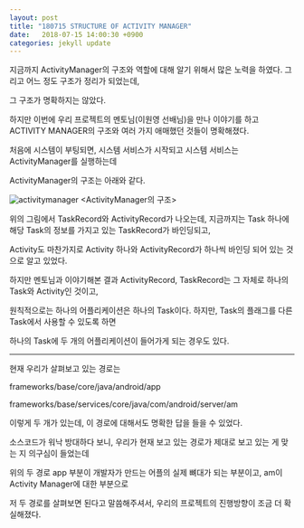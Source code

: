 ```yaml
---
layout: post
title: "180715 STRUCTURE OF ACTIVITY MANAGER"
date:   2018-07-15 14:00:30 +0900
categories: jekyll update
---
```


지금까지 ActivityManager의 구조와 역할에 대해 알기 위해서 많은 노력을 하였다. 그리고 어느 정도 구조가 정리가 되었는데,

그 구조가 명확하지는 않았다.

하지만 이번에 우리 프로젝트의 멘토님(이원영 선배님)을 만나 이야기를 하고 ACTIVITY MANAGER의 구조와 여러 가지 애매했던 것들이 명확해졌다.

처음에 시스템이 부팅되면, 시스템 서비스가 시작되고 시스템 서비스는 ActivityManager를 실행하는데

ActivityManager의 구조는 아래와 같다.

![activitymanager](https://user-images.githubusercontent.com/28890428/42816029-4df84bbe-8a04-11e8-8c7b-abaea4390f38.PNG)
<ActivityManager의 구조>

위의 그림에서 TaskRecord와 ActivityRecord가 나오는데, 지금까지는 Task 하나에 해당 Task의 정보를 가지고 있는 TaskRecord가 바인딩되고,

Activity도 마찬가지로 Activity 하나와 ActivityRecord가 하나씩 바인딩 되어 있는 것으로 알고 있었다.

하지만 멘토님과 이야기해본 결과 ActivityRecord, TaskRecord는 그 자체로 하나의 Task와 Activity인 것이고,

원칙적으로는 하나의 어플리케이션은 하나의 Task이다. 하지만, Task의 플래그를 다른 Task에서 사용할 수 있도록 하면

하나의 Task에 두 개의 어플리케이션이 들어가게 되는 경우도 있다.

***

현재 우리가 살펴보고 있는 경로는 

frameworks/base/core/java/android/app

frameworks/base/services/core/java/com/android/server/am

이렇게 두 개가 있는데, 이 경로에 대해서도 명확한 답을 들을 수 있었다.

소스코드가 워낙 방대하다 보니, 우리가 현재 보고 있는 경로가 제대로 보고 있는 게 맞는 지 의구심이 들었는데 

위의 두 경로 app 부분이 개발자가 만드는 어플의 실제 뼈대가 되는 부분이고, am이 Activity Manager에 대한 부분으로

저 두 경로를 살펴보면 된다고 말씀해주셔서, 우리의 프로젝트의 진행방향이 조금 더 확실해졌다.
